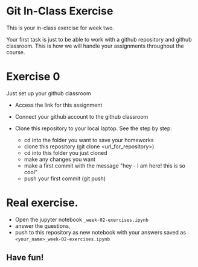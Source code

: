 # Git In-Class Exercise

This is your in-class exercise for week two. 

Your first task is just to be able to work with a github repository and github classroom. This is how we will handle your assignments throughout the course.

# Exercise 0

Just set up your github classroom

- Access the link for this assignment

- Connect your github account to the github classroom

- Clone this repository to your local laptop. See the step by step:

    - cd into the folder you want to save your homeworks
    - clone this repository (git clone <url_for_repository>)
    - cd into this folder you just cloned
    - make any changes you want
    - make a first commit with the message "hey - I am here! this is so cool"
    - push your first commit (git push)

# Real exercise. 

- Open the jupyter notebook `_week-02-exercises.ipynb`
- answer the questions,
- push to this repository as new notebook with your answers saved as `<your_name>_week-02-exercises.ipynb`


## Have fun!


